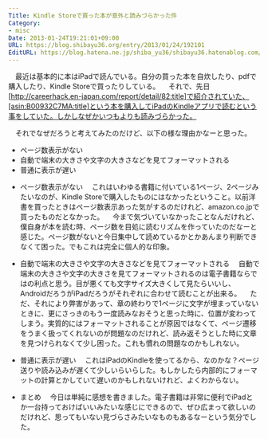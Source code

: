 ```yaml
---
Title: Kindle Storeで買った本が意外と読みづらかった件
Category:
- misc
Date: 2013-01-24T19:21:01+09:00
URL: https://blog.shibayu36.org/entry/2013/01/24/192101
EditURL: https://blog.hatena.ne.jp/shiba_yu36/shibayu36.hatenablog.com/atom/entry/6435922169447931668
---
```


　最近は基本的に本はiPadで読んでいる。自分の買った本を自炊したり、pdfで購入したり、Kindle Storeで買ったりしている。
　それで、先日[http://careerhack.en-japan.com/report/detail/82:title]で紹介されていた、[asin:B00932C7MA:title]という本を購入してiPadのKindleアプリで読むという事をしていた。しかしなぜかいつもよりも読みづらかった。

　それでなぜだろうと考えてみたのだけど、以下の様な理由かなーと思った。
- ページ数表示がない
- 自動で端末の大きさや文字の大きさなどを見てフォーマットされる
- 普通に表示が遅い

* ページ数表示がない
　これはいわゆる書籍に付いている1ページ、2ページみたいなのが、Kindle Storeで購入したものにはなかったということ。以前洋書を買ったときはページ数表示あった気がするのだけれど、amazon.co.jpで買ったものだとなかった。
　今まで気づいていなかったことなんだけれど、僕自身が本を読む時、ページ数を目処に読むリズムを作っていたのだなーと感じた。ページ数がないと今日集中して読めているかとかあんまり判断できなくて困った。でもこれは完全に個人的な印象。

* 自動で端末の大きさや文字の大きさなどを見てフォーマットされる
　自動で端末の大きさや文字の大きさを見てフォーマットされるのは電子書籍ならではの利点と思う。目が悪くても文字サイズ大きくして見たらいいし、AndroidだろうがiPadだろうがそれぞれに合わせて読むことが出来る。
　ただ、それにより弊害があって、章の終わりで1ページに文字が埋まっていないときに、更にさっきのもう一度読みなおそうと思った時に、位置が変わってしまう。実質的にはフォーマットされることが原因ではなくて、ページ遷移をうまく扱ってくれないのが問題なのだけれど、読み返そうとした時に文章を見つけられなくて少し困った。これも慣れの問題なのかもしれない。

* 普通に表示が遅い
　これはiPadのKindleを使ってるから、なのかな？ページ送りや読み込みが遅くて少しいらいらした。もしかしたら内部的にフォーマットの計算とかしていて遅いのかもしれないけれど、よくわからない。

* まとめ
　今日は単純に感想を書きました。電子書籍は非常に便利でiPadとか一台持っておけばいいみたいな感じにできるので、ぜひ広まって欲しいのだけれど、思ってもいない見づらさみたいなものもあるなーという気分でした。
